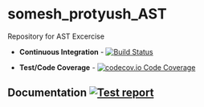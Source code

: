 # somesh_protyush_AST
Repository for AST Excercise

+ **Continuous Integration** - [![Build Status](https://travis-ci.com/someshdev/somesh_protyush_AST.svg?branch=master)](https://travis-ci.com/someshdev/somesh_protyush_AST)

+ **Test/Code Coverage** - [![codecov.io Code Coverage](https://img.shields.io/codecov/c/github/someshdev/somesh_protyush_AST.svg?maxAge=2592000)](https://codecov.io/github/someshdev/somesh_protyush_AST)

## Documentation [![Test report](https://img.shields.io/badge/test%20report-success%3F-blue.svg?style=flat)](http://www.ted.com/talks/simon_sinek_how_great_leaders_inspire_action)
